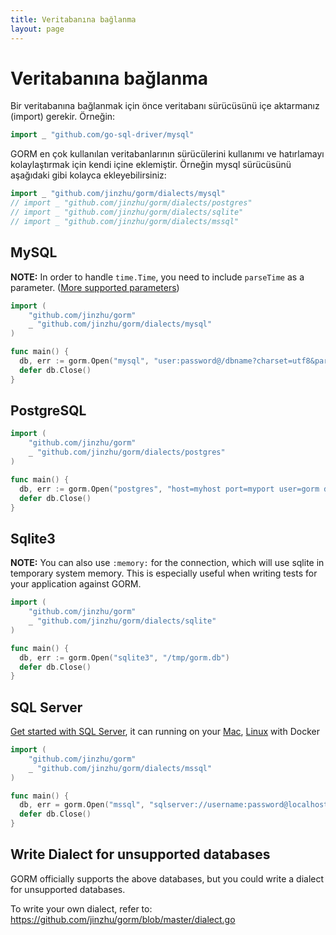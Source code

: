 ```yaml
---
title: Veritabanına bağlanma
layout: page
---
```


# Veritabanına bağlanma

Bir veritabanına bağlanmak için önce veritabanı sürücüsünü içe aktarmanız (import) gerekir. Örneğin:

```go
import _ "github.com/go-sql-driver/mysql"
```

GORM en çok kullanılan veritabanlarının sürücülerini kullanımı ve hatırlamayı kolaylaştırmak için kendi içine eklemiştir. Örneğin mysql sürücüsünü aşağıdaki gibi kolayca ekleyebilirsiniz:

```go
import _ "github.com/jinzhu/gorm/dialects/mysql"
// import _ "github.com/jinzhu/gorm/dialects/postgres"
// import _ "github.com/jinzhu/gorm/dialects/sqlite"
// import _ "github.com/jinzhu/gorm/dialects/mssql"
```

## MySQL

**NOTE:** In order to handle `time.Time`, you need to include `parseTime` as a parameter. ([More supported parameters](https://github.com/go-sql-driver/mysql#parameters))

```go
import (
    "github.com/jinzhu/gorm"
    _ "github.com/jinzhu/gorm/dialects/mysql"
)

func main() {
  db, err := gorm.Open("mysql", "user:password@/dbname?charset=utf8&parseTime=True&loc=Local")
  defer db.Close()
}
```

## PostgreSQL

```go
import (
    "github.com/jinzhu/gorm"
    _ "github.com/jinzhu/gorm/dialects/postgres"
)

func main() {
  db, err := gorm.Open("postgres", "host=myhost port=myport user=gorm dbname=gorm password=mypassword")
  defer db.Close()
}
```

## Sqlite3

**NOTE:** You can also use `:memory:` for the connection, which will use sqlite in temporary system memory. This is especially useful when writing tests for your application against GORM.

```go
import (
    "github.com/jinzhu/gorm"
    _ "github.com/jinzhu/gorm/dialects/sqlite"
)

func main() {
  db, err := gorm.Open("sqlite3", "/tmp/gorm.db")
  defer db.Close()
}
```

## SQL Server

[Get started with SQL Server](https://www.microsoft.com/en-us/sql-server/developer-get-started/go), it can running on your [Mac](https://sqlchoice.azurewebsites.net/en-us/sql-server/developer-get-started/go/mac/), [Linux](https://sqlchoice.azurewebsites.net/en-us/sql-server/developer-get-started/go/ubuntu/) with Docker

```go
import (
    "github.com/jinzhu/gorm"
    _ "github.com/jinzhu/gorm/dialects/mssql"
)

func main() {
  db, err = gorm.Open("mssql", "sqlserver://username:password@localhost:1433?database=dbname")
  defer db.Close()
}
```

## Write Dialect for unsupported databases

GORM officially supports the above databases, but you could write a dialect for unsupported databases.

To write your own dialect, refer to: <https://github.com/jinzhu/gorm/blob/master/dialect.go>